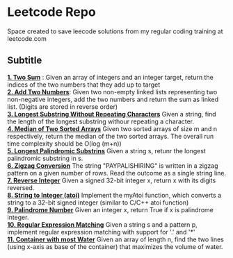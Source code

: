 # Leetcode Repo
Space created to save leecode solutions from my regular coding training at leetcode.com 


## Subtitle 
**[1. Two Sum](https://github.com/eflopezruiz/Leetcode/blob/1d883485c91dce246e005c4122665d9d4c56b702/Leetcode_solutions/1.Two_Sum.py)** : Given an array of integers and an integer target, return the indices of the two numbers that they add up to target <br>
**[2. Add Two Numbers](https://github.com/eflopezruiz/Leetcode/blob/222cee2474cddb7b129afac8c76c53f6e29645c6/Leetcode_solutions/2.Add_Two_Numbers.py)**: Given two non-empty linked lists representing two non-negative integers, add the two numbers and return the sum as linked list. (Digits are stored in reverse order) <br>
**[3. Longest Substring Without Repeating Characters](https://github.com/eflopezruiz/Leetcode/blob/832c8d5a92cf9c22085a5e8cb53db08a1938fec5/Leetcode_solutions/3.Longest_Substring.py)** Given a string, find the length of the longest substring withour repeating a character.<br> 
**[4. Median of Two Sorted Arrays](https://github.com/eflopezruiz/Leetcode/blob/0c755a362650e983c5b23c68f2886eb509211964/Leetcode_solutions/4.Median_Of_Sorted.py)** Given two sorted arrays of size m and n respectively, return the median of the two sorted arrays. The overall run time complexity should be O(log (m+n)) <br>
**[5. Longest Palindromic Substrins](https://github.com/eflopezruiz/Leetcode/blob/c89f816633aa8049673fe6fb505fec790baacfc0/Leetcode_solutions/5.Longest_PalindromicSub.py)** Given a string s, retunr the longest palindromic substring in s. <br>
**[6. Zigzag Conversion](https://github.com/eflopezruiz/Leetcode/blob/e3313e06f4b8f6ddfa7c1ae80a68a56b4c601c1b/Leetcode_solutions/6.Zigzag_conversion.py)** The string "PAYPALISHIRING" is written in a zigzag pattern on a given number of rows. Read the outcome as a single string line. <br>
**[7. Reverse Integer](https://github.com/eflopezruiz/Leetcode/blob/292407bc6b75a28d3bf8e1bbdd39101dd02a63f6/Leetcode_solutions/7.Reverse_Integer.py)** Given a signed 32-bit integer x, return x with its digits reversed. <br>
**[8. String to Integer (atoi)](https://github.com/eflopezruiz/Leetcode/blob/9826bf485f31c26f7f91acde2780dc820d3f9595/Leetcode_solutions/8.String_to_Integer.py)** Implement the myAtoi function, which converts a string to a 32-bit signed integer (similar to C/C++ atoi function)<br>
**[9. Palindrome Number](https://github.com/eflopezruiz/Leetcode/blob/cd4a95a4b316a39794cb64f1da0ea9964afcfc0d/Leetcode_solutions/9.Palindrome_number.py)** Given an integer x, return True if x is palindrome integer. <br>
**[10. Regular Expression Matching](https://github.com/eflopezruiz/Leetcode/blob/703fef0ae0aae4446d8443ae0283ec03a628a9e4/Leetcode_solutions/10.Regular_ExpressionMatching.py)** Given a string s and a pattern p, implement regular expression matching with support for '.' and '*' <br>
**[11. Container with most Water](https://github.com/eflopezruiz/Leetcode/blob/675dbad86b9ec40b5107b7aa844332b23a0524e2/Leetcode_solutions/11.ContainerWithMostWater.py)** Given an array of length n, find the two lines (using x-axis as base of the container) that maximizes the volume of water. <br>
